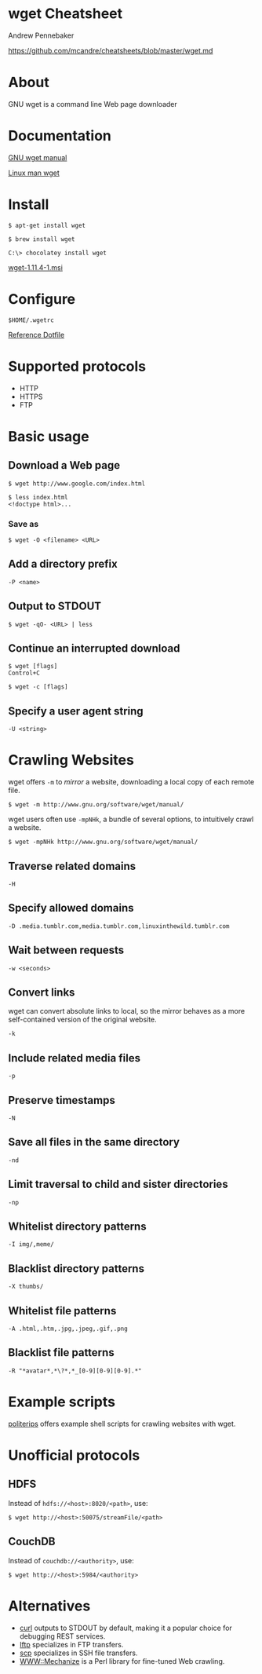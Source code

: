 # wget Cheatsheet

Andrew Pennebaker

https://github.com/mcandre/cheatsheets/blob/master/wget.md

# About

GNU wget is a command line Web page downloader

# Documentation

[GNU wget manual](http://www.gnu.org/software/wget/manual/)

[Linux man wget](http://linux.die.net/man/1/wget)

# Install

```
$ apt-get install wget

$ brew install wget

C:\> chocolatey install wget
```

[wget-1.11.4-1.msi](https://github.com/mcandre/wget-win)

# Configure

```
$HOME/.wgetrc
```

[Reference Dotfile](https://github.com/mcandre/dotfiles/blob/master/.wgetrc)

# Supported protocols

* HTTP
* HTTPS
* FTP

# Basic usage

## Download a Web page

```
$ wget http://www.google.com/index.html

$ less index.html
<!doctype html>...
```

### Save as

```
$ wget -O <filename> <URL>
```

## Add a directory prefix

```
-P <name>
```

## Output to STDOUT

```
$ wget -qO- <URL> | less
```

## Continue an interrupted download

```
$ wget [flags]
Control+C

$ wget -c [flags]
```

## Specify a user agent string

```
-U <string>
```

# Crawling Websites

wget offers `-m` to *mirror* a website, downloading a local copy of each remote file.

```
$ wget -m http://www.gnu.org/software/wget/manual/
```

wget users often use `-mpNHk`, a bundle of several options, to intuitively crawl a website.

```
$ wget -mpNHk http://www.gnu.org/software/wget/manual/
```

## Traverse related domains

```
-H
```

## Specify allowed domains

```
-D .media.tumblr.com,media.tumblr.com,linuxinthewild.tumblr.com
```

## Wait between requests

```
-w <seconds>
```

## Convert links

wget can convert absolute links to local, so the mirror behaves as a more self-contained version of the original website.

```
-k
```

## Include related media files

```
-p
```

## Preserve timestamps

```
-N
```

## Save all files in the same directory

```
-nd
```

## Limit traversal to child and sister directories

```
-np
```

## Whitelist directory patterns

```
-I img/,meme/
```

## Blacklist directory patterns

```
-X thumbs/
```

## Whitelist file patterns

```
-A .html,.htm,.jpg,.jpeg,.gif,.png
```

## Blacklist file patterns

```
-R "*avatar*,*\?*,*_[0-9][0-9][0-9].*"
```

# Example scripts

[politerips](https://github.com/mcandre/politerips/tree/master/lib) offers example shell scripts for crawling websites with wget.

# Unofficial protocols

## HDFS

Instead of `hdfs://<host>:8020/<path>`, use:

```
$ wget http://<host>:50075/streamFile/<path>
```

## CouchDB

Instead of `couchdb://<authority>`, use:

```
$ wget http://<host>:5984/<authority>
```

# Alternatives

* [curl](http://curl.haxx.se/) outputs to STDOUT by default, making it a popular choice for debugging REST services.
* [lftp](http://lftp.yar.ru/) specializes in FTP transfers.
* [scp](http://linux.die.net/man/1/scp) specializes in SSH file transfers.
* [WWW::Mechanize](http://search.cpan.org/~ether/WWW-Mechanize-1.74/lib/WWW/Mechanize.pm) is a Perl library for fine-tuned Web crawling.

